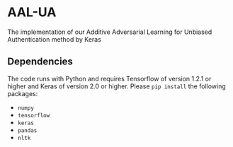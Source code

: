 # AAL-UA
The implementation of our Additive Adversarial Learning for Unbiased Authentication method by Keras

## Dependencies
The code runs with Python and requires Tensorflow of version 1.2.1 or higher and Keras of version 2.0 or higher. Please `pip install` the following packages:
- `numpy`
- `tensorflow` 
- `keras`
- `pandas`
- `nltk`
 
 
